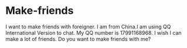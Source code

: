 # Make-friends
I  want to make friends with foreigner. I am from China.I am using QQ International Version to chat. My QQ number is 17991168968. I wish I can make a lot of friends. Do you want to make friends with me?
